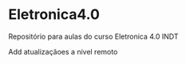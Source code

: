 # Eletronica4.0
Repositório para aulas do curso Eletronica 4.0 INDT

Add atualizaçãoes a nivel remoto
